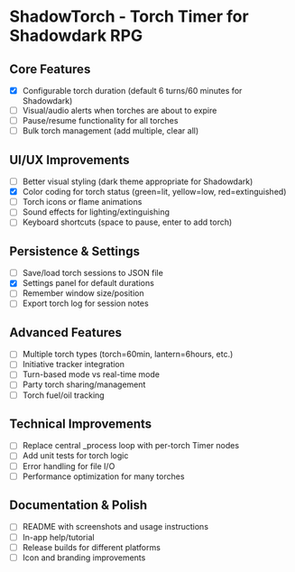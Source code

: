 # ShadowTorch - Torch Timer for Shadowdark RPG

## Core Features
- [x] Configurable torch duration (default 6 turns/60 minutes for Shadowdark)
- [ ] Visual/audio alerts when torches are about to expire
- [ ] Pause/resume functionality for all torches
- [ ] Bulk torch management (add multiple, clear all)

## UI/UX Improvements
- [ ] Better visual styling (dark theme appropriate for Shadowdark)
- [x] Color coding for torch status (green=lit, yellow=low, red=extinguished)
- [ ] Torch icons or flame animations
- [ ] Sound effects for lighting/extinguishing
- [ ] Keyboard shortcuts (space to pause, enter to add torch)

## Persistence & Settings
- [ ] Save/load torch sessions to JSON file
- [x] Settings panel for default durations
- [ ] Remember window size/position
- [ ] Export torch log for session notes

## Advanced Features
- [ ] Multiple torch types (torch=60min, lantern=6hours, etc.)
- [ ] Initiative tracker integration
- [ ] Turn-based mode vs real-time mode
- [ ] Party torch sharing/management
- [ ] Torch fuel/oil tracking

## Technical Improvements
- [ ] Replace central _process loop with per-torch Timer nodes
- [ ] Add unit tests for torch logic
- [ ] Error handling for file I/O
- [ ] Performance optimization for many torches

## Documentation & Polish
- [ ] README with screenshots and usage instructions
- [ ] In-app help/tutorial
- [ ] Release builds for different platforms
- [ ] Icon and branding improvements